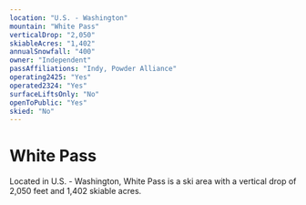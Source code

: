 ```yaml
---
location: "U.S. - Washington"
mountain: "White Pass"
verticalDrop: "2,050"
skiableAcres: "1,402"
annualSnowfall: "400"
owner: "Independent"
passAffiliations: "Indy, Powder Alliance"
operating2425: "Yes"
operated2324: "Yes"
surfaceLiftsOnly: "No"
openToPublic: "Yes"
skied: "No"
---
```


# White Pass

Located in U.S. - Washington, White Pass is a ski area with a vertical drop of 2,050 feet and 1,402 skiable acres.